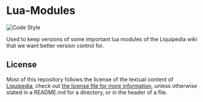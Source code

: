 # Lua-Modules
![Code Style](https://github.com/Liquipedia/LiquipediaMediaWikiMessages/workflows/Code%20Style/badge.svg)

Used to keep versions of some important lua modules of the Liquipedia wiki that we want better version control for.

## License
Most of this repository follows the license of the textual content of [Liquipedia](https://liquipedia.net), check out [the license file for more information](LICENSE.md), unless otherwise stated in a README.md for a directory, or in the header of a file.
